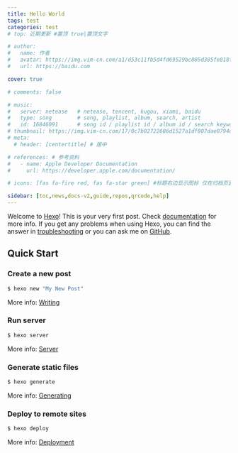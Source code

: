 ```yaml
---
title: Hello World
tags: test
categories: test
# top: 近期更新 #置顶 true|置顶文字

# author:
#   name: 作者
#   avatar: https://img.vim-cn.com/a1/d53c11fb5d4fd69529bc805d385fe818feb3f6.png
#   url: https://baidu.com

cover: true

# comments: false

# music:
#   server: netease   # netease, tencent, kugou, xiami, baidu
#   type: song        # song, playlist, album, search, artist
#   id: 16846091      # song id / playlist id / album id / search keyword
# thumbnail: https://img.vim-cn.com/17/0c7b02722686d1527a1df807dae0794d995860.png #标题右边显示缩略图
# meta:
  # header: [centertitle] # 居中

# references: # 参考资料
#   - name: Apple Developer Documentation
#     url: https://developer.apple.com/documentation/

# icons: [fas fa-fire red, fas fa-star green] #标题右边显示图标 仅在归档页面中显示，可以用来标注热门文章。可以通过 red / blue / green / yellow / orange / theme / accent 来设置图标的颜色

sidebar: [toc,news,docs-v2,guide,repos,qrcode,help]
---
```

Welcome to [Hexo](https://hexo.io/)! This is your very first post. Check [documentation](https://hexo.io/docs/) for more info. If you get any problems when using Hexo, you can find the answer in [troubleshooting](https://hexo.io/docs/troubleshooting.html) or you can ask me on [GitHub](https://github.com/hexojs/hexo/issues).

## Quick Start

### Create a new post

``` bash
$ hexo new "My New Post"
```

More info: [Writing](https://hexo.io/docs/writing.html)

### Run server

``` bash
$ hexo server
```

More info: [Server](https://hexo.io/docs/server.html)

### Generate static files

``` bash
$ hexo generate
```

More info: [Generating](https://hexo.io/docs/generating.html)

### Deploy to remote sites

``` bash
$ hexo deploy
```

More info: [Deployment](https://hexo.io/docs/one-command-deployment.html)
